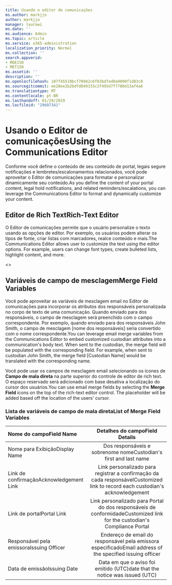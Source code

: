 ```yaml
---
title: Usando o editor de comunicações
ms.author: markjjo
author: markjjo
manager: laurawi
ms.date: ''
ms.audience: Admin
ms.topic: article
ms.service: o365-administration
localization_priority: Normal
ms.collection: ''
search.appverid:
- MOE150
- MET150
ms.assetid: ''
description: ''
ms.openlocfilehash: 107f45510bcf70942c6f03bdfed0a9090f1d83c0
ms.sourcegitcommit: ee28ee2b2bdfd049333c2f495d7f7780d13af4a6
ms.translationtype: MT
ms.contentlocale: pt-BR
ms.lasthandoff: 01/29/2019
ms.locfileid: "29607341"
---
```

# <a name="using-the-communications-editor"></a><span data-ttu-id="da966-102">Usando o Editor de comunicações</span><span class="sxs-lookup"><span data-stu-id="da966-102">Using the Communications Editor</span></span>
<span data-ttu-id="da966-103">Conforme você define o conteúdo de seu conteúdo de portal, legais segure notificações e lembretes/escalonamentos relacionados, você pode aproveitar o Editor de comunicações para formatar e personalizar dinamicamente seu conteúdo.</span><span class="sxs-lookup"><span data-stu-id="da966-103">As you define the content of your portal content, legal hold notifications, and related reminders/escalations, you can leverage the Communications Editor to format and dynamically customize your content.</span></span>

## <a name="rich-text-editor"></a><span data-ttu-id="da966-104">Editor de Rich Text</span><span class="sxs-lookup"><span data-stu-id="da966-104">Rich-Text Editor</span></span> 

<span data-ttu-id="da966-p101">O Editor de comunicações permite que o usuário personalize o texto usando as opções de editor. Por exemplo, os usuários podem alterar os tipos de fonte, criar listas com marcadores, realce conteúdo e mais.</span><span class="sxs-lookup"><span data-stu-id="da966-p101">The Communications Editor allows user to customize the text using the editor options. For example, users can change font types, create bulleted lists, highlight content, and more.</span></span> 

<<include screenshot>>

## <a name="merge-field-variables"></a><span data-ttu-id="da966-107">Variáveis de campo de mesclagem</span><span class="sxs-lookup"><span data-stu-id="da966-107">Merge Field Variables</span></span>

<span data-ttu-id="da966-p102">Você pode aproveitar as variáveis de mesclagem email no Editor de comunicações para incorporar os atributos dos responsáveis personalizada no corpo de texto de uma comunicação. Quando enviado para dos responsáveis, o campo de mesclagem será preenchido com o campo correspondente. Por exemplo, quando enviado para dos responsáveis John Smith, o campo de mesclagem [nome dos responsáveis] seria convertido com o nome correspondente.</span><span class="sxs-lookup"><span data-stu-id="da966-p102">You can leverage email merge variables from the Communications Editor to embed customized custodian attributes into a communication's body text. When sent to the custodian, the merge field will be populated with the corresponding field. For example, when sent to custodian John Smith, the merge field [Custodian Name] would be translated with the corresponding name.</span></span> 

<span data-ttu-id="da966-p103">Você pode usar os campos de mesclagem email selecionando os ícones de **Campo de mala direta** na parte superior do controle de editor de rich text. O espaço reservado será adicionado com base desativa a localização do cursor dos usuários.</span><span class="sxs-lookup"><span data-stu-id="da966-p103">You can use email merge fields by selecting the **Merge Field** icons on the top of the rich-text editor control. The placeholder will be added based off the location of the users' cursor.</span></span> 

### <a name="list-of-merge-field-variables"></a><span data-ttu-id="da966-113">Lista de variáveis de campo de mala direta</span><span class="sxs-lookup"><span data-stu-id="da966-113">List of Merge Field Variables</span></span>
| <span data-ttu-id="da966-114">Nome do campo</span><span class="sxs-lookup"><span data-stu-id="da966-114">Field Name</span></span>                  | <span data-ttu-id="da966-115">Detalhes do campo</span><span class="sxs-lookup"><span data-stu-id="da966-115">Field Details</span></span> | 
| :------------------- | :-------------------: |
| <span data-ttu-id="da966-116">Nome para Exibição</span><span class="sxs-lookup"><span data-stu-id="da966-116">Display Name</span></span>  | <span data-ttu-id="da966-117">Dos responsáveis e sobrenome nome</span><span class="sxs-lookup"><span data-stu-id="da966-117">Custodian's first and last name</span></span> | 
| <span data-ttu-id="da966-118">Link de confirmação</span><span class="sxs-lookup"><span data-stu-id="da966-118">Acknowledgement Link</span></span>                 | <span data-ttu-id="da966-119">Link personalizado para registrar a confirmação da cada responsável</span><span class="sxs-lookup"><span data-stu-id="da966-119">Customized link to record each custodian's acknowledgement</span></span>                 |
| <span data-ttu-id="da966-120">Link de portal</span><span class="sxs-lookup"><span data-stu-id="da966-120">Portal Link</span></span>     | <span data-ttu-id="da966-121">Link personalizado para Portal do dos responsáveis de conformidade</span><span class="sxs-lookup"><span data-stu-id="da966-121">Customized link for the custodian's Compliance Portal</span></span>                 |
| <span data-ttu-id="da966-122">Responsável pela emissora</span><span class="sxs-lookup"><span data-stu-id="da966-122">Issuing Officer</span></span>                   | <span data-ttu-id="da966-123">Endereço de email do responsável pela emissora especificado</span><span class="sxs-lookup"><span data-stu-id="da966-123">Email address of the specified issuing officer</span></span>                   |
| <span data-ttu-id="da966-124">Data de emissão</span><span class="sxs-lookup"><span data-stu-id="da966-124">Issuing Date</span></span>                   | <span data-ttu-id="da966-125">Data em que o aviso foi emitido (UTC)</span><span class="sxs-lookup"><span data-stu-id="da966-125">date that the notice was issued (UTC)</span></span>              |